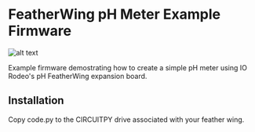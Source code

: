 # FeatherWing pH Meter Example Firmware 

![alt text](https://bitbucket.org/iorodeo/ph_meter_firmware/raw/default/images/assembled_meter.png)

Example firmware demostrating how to create a simple pH meter using IO Rodeo's
pH FeatherWing expansion board. 

## Installation

Copy code.py to the CIRCUITPY drive associated with your feather wing.

